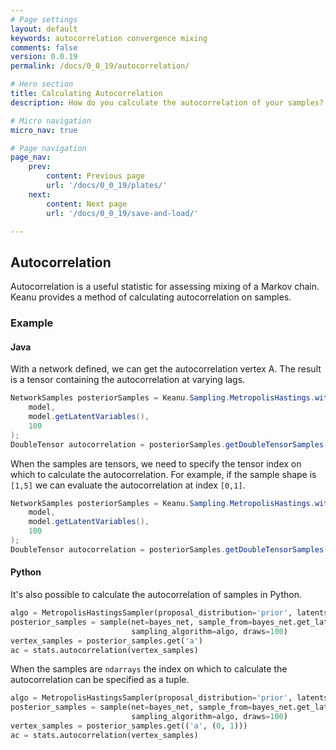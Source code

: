 ```yaml
---
# Page settings
layout: default
keywords: autocorrelation convergence mixing
comments: false
version: 0.0.19
permalink: /docs/0_0_19/autocorrelation/

# Hero section
title: Calculating Autocorrelation
description: How do you calculate the autocorrelation of your samples?

# Micro navigation
micro_nav: true

# Page navigation
page_nav:
    prev:
        content: Previous page
        url: '/docs/0_0_19/plates/'
    next:
        content: Next page
        url: '/docs/0_0_19/save-and-load/'

---
```


## Autocorrelation

Autocorrelation is a useful statistic for assessing mixing of a Markov chain. Keanu provides a method of 
calculating autocorrelation on samples.

### Example

#### Java

With a network defined, we can get the autocorrelation vertex A. The result is 
a tensor containing the autocorrelation at varying lags.
```java
NetworkSamples posteriorSamples = Keanu.Sampling.MetropolisHastings.withDefaultConfig().getPosteriorSamples(
    model,
    model.getLatentVariables(),
    100
);
DoubleTensor autocorrelation = posteriorSamples.getDoubleTensorSamples(A).getAutocorrelation();
```

When the samples are tensors, we need to specify the tensor index on which to calculate the autocorrelation.
For example, if the sample shape is `[1,5]` we can evaluate the autocorrelation at index `[0,1]`.
```java
NetworkSamples posteriorSamples = Keanu.Sampling.MetropolisHastings.withDefaultConfig().getPosteriorSamples(
    model,
    model.getLatentVariables(),
    100
);
DoubleTensor autocorrelation = posteriorSamples.getDoubleTensorSamples(A).getAutocorrelation(0, 1);
```

#### Python

It's also possible to calculate the autocorrelation of samples in Python.

```python
algo = MetropolisHastingsSampler(proposal_distribution='prior', latents=bayes_net.get_latent_vertices())
posterior_samples = sample(net=bayes_net, sample_from=bayes_net.get_latent_vertices(),
                           sampling_algorithm=algo, draws=100)
vertex_samples = posterior_samples.get('a')
ac = stats.autocorrelation(vertex_samples)
```

When the samples are `ndarrays` the index on which to calculate the autocorrelation can be specified 
as a tuple.

```python
algo = MetropolisHastingsSampler(proposal_distribution='prior', latents=bayes_net.get_latent_vertices())
posterior_samples = sample(net=bayes_net, sample_from=bayes_net.get_latent_vertices(),
                           sampling_algorithm=algo, draws=100)
vertex_samples = posterior_samples.get(('a', (0, 1)))
ac = stats.autocorrelation(vertex_samples)
```
